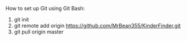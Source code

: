 How to set up Git using Git Bash:<br>
1. git init<br>
2. git remote add origin https://github.com/MrBean355/KinderFinder.git<br>
3. git pull origin master